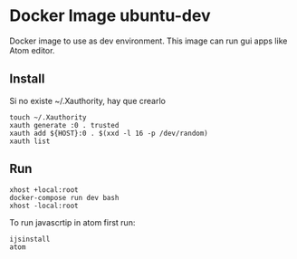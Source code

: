# Docker Image ubuntu-dev
Docker image to use as dev environment. This image can run gui apps like Atom editor.

## Install
Si no existe ~/.Xauthority, hay que crearlo
```
touch ~/.Xauthority
xauth generate :0 . trusted
xauth add ${HOST}:0 . $(xxd -l 16 -p /dev/random)
xauth list
```

## Run
```
xhost +local:root
docker-compose run dev bash
xhost -local:root
```
To run javascrtip in atom first run:
```
ijsinstall
atom
```
